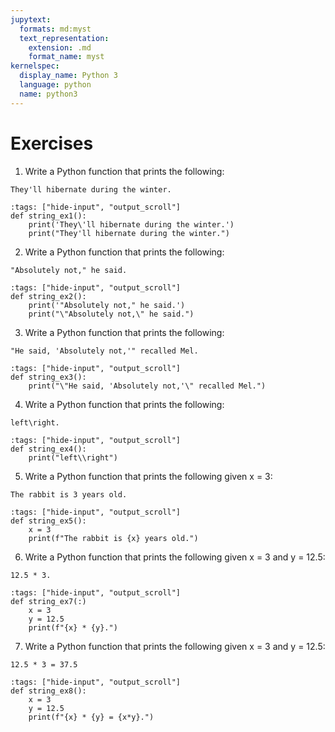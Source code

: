 ```yaml
---
jupytext:
  formats: md:myst
  text_representation:
    extension: .md
    format_name: myst
kernelspec:
  display_name: Python 3
  language: python
  name: python3
---
```



# Exercises

1. Write a Python function that prints the following:
```
They'll hibernate during the winter.
```

```{code-cell} ipython3
:tags: ["hide-input", "output_scroll"]
def string_ex1():
    print('They\'ll hibernate during the winter.')
    print("They'll hibernate during the winter.")
```
2. Write a Python function that prints the following:
```
"Absolutely not," he said.
```

```{code-cell} ipython3
:tags: ["hide-input", "output_scroll"]
def string_ex2():
    print('"Absolutely not," he said.')
    print("\"Absolutely not,\" he said.")
```
3. Write a Python function that prints the following:
```
"He said, 'Absolutely not,'" recalled Mel.
```

```{code-cell} ipython3
:tags: ["hide-input", "output_scroll"]
def string_ex3():
    print("\"He said, 'Absolutely not,'\" recalled Mel.")
```
4. Write a Python function that prints the following: 
```
left\right.
```

```{code-cell} ipython3
:tags: ["hide-input", "output_scroll"]
def string_ex4():
    print("left\\right")
```
5. Write a Python function that prints the following given x = 3:
```
The rabbit is 3 years old.
```

```{code-cell} ipython3
:tags: ["hide-input", "output_scroll"]
def string_ex5():
    x = 3
    print(f"The rabbit is {x} years old.")
```
6. Write a Python function that prints the following given x = 3 and y = 12.5:
```
12.5 * 3.
```

```{code-cell} ipython3
:tags: ["hide-input", "output_scroll"]
def string_ex7(:)
    x = 3
    y = 12.5
    print(f"{x} * {y}.")
```
7. Write a Python function that prints the following given x = 3 and y = 12.5:
```
12.5 * 3 = 37.5
```

```{code-cell} ipython3
:tags: ["hide-input", "output_scroll"]
def string_ex8():
    x = 3
    y = 12.5
    print(f"{x} * {y} = {x*y}.")
```
